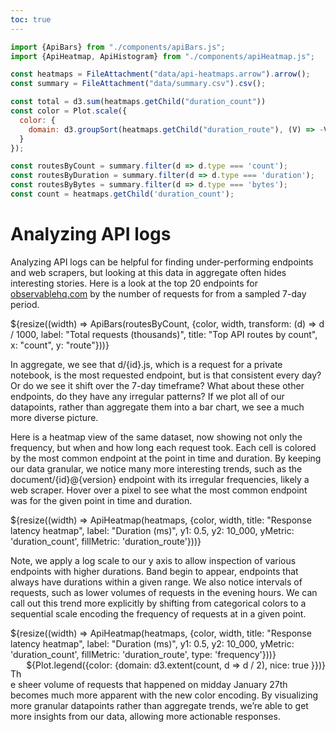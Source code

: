 ```yaml
---
toc: true
---
```


```js
import {ApiBars} from "./components/apiBars.js";
import {ApiHeatmap, ApiHistogram} from "./components/apiHeatmap.js";
```

```js
const heatmaps = FileAttachment("data/api-heatmaps.arrow").arrow();
const summary = FileAttachment("data/summary.csv").csv();
```

```js
const total = d3.sum(heatmaps.getChild("duration_count"))
const color = Plot.scale({
  color: {
    domain: d3.groupSort(heatmaps.getChild("duration_route"), (V) => -V.length, (d) => d).filter((d) => d) // prettier-ignore
  }
});

const routesByCount = summary.filter(d => d.type === 'count');
const routesByDuration = summary.filter(d => d.type === 'duration');
const routesByBytes = summary.filter(d => d.type === 'bytes');
const count = heatmaps.getChild('duration_count');
```

# Analyzing API logs

Analyzing API logs can be helpful for finding under-performing endpoints and web scrapers, but looking at this data in aggregate often hides interesting stories. Here is a look at the top 20 endpoints for [observablehq.com](https://observablehq.com/) by the number of requests for from a sampled 7-day period.

<div class="grid" style="grid-auto-rows: 532px;">
  <div class="card">${resize((width) => ApiBars(routesByCount, {color, width, transform: (d) => d / 1000, label: "Total requests (thousands)", title: "Top API routes by count", x: "count", y: "route"}))}</div>
</div>

In aggregate, we see that d/{id}.js, which is a request for a private notebook, is the most requested endpoint, but is that consistent every day? Or do we see it shift over the 7-day timeframe? What about these other endpoints, do they have any irregular patterns? If we plot all of our datapoints, rather than aggregate them into a bar chart, we see a much more diverse picture.

Here is a heatmap view of the same dataset, now showing not only the frequency, but when and how long each request took. Each cell is colored by the most common endpoint at the point in time and duration. By keeping our data granular, we notice many more interesting trends, such as the document/{id}@{version} endpoint with its irregular frequencies, likely a web scraper. Hover over a pixel to see what the most common endpoint was for the given point in time and duration.

<div class="grid grid-cols-1" style="grid-auto-rows: 611px;">
  <div class="card">${resize((width) => ApiHeatmap(heatmaps, {color, width, title: "Response latency heatmap", label: "Duration (ms)", y1: 0.5, y2: 10_000, yMetric: 'duration_count', fillMetric: 'duration_route'}))}</div>
</div>

Note, we apply a log scale to our y axis to allow inspection of various endpoints with higher durations. Band begin to appear, endpoints that always have durations within a given range. We also notice intervals of requests, such as lower volumes of requests in the evening hours. We can call out this trend more explicitly by shifting from categorical colors to a sequential scale encoding the frequency of requests at in a given point.

<div class="grid grid-cols-1" style="grid-auto-rows: 651px;">
  <div class="card">
    <div>${resize((width) => ApiHeatmap(heatmaps, {color, width, title: "Response latency heatmap", label: "Duration (ms)", y1: 0.5, y2: 10_000, yMetric: 'duration_count', fillMetric: 'duration_route', type: 'frequency'}))}</div>
    <div style="float: right">${Plot.legend({color: {domain: d3.extent(count, d => d / 2), nice: true }})}</div>
</div>

The sheer volume of requests that happened on midday January 27th becomes much more apparent with the new color encoding. By visualizing more granular datapoints rather than aggregate trends, we’re able to get more insights from our data, allowing more actionable responses.
